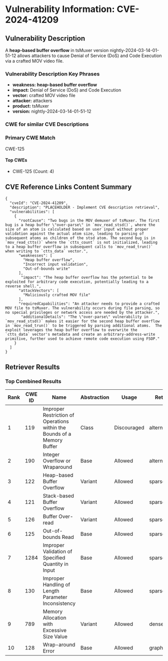 # Vulnerability Information: CVE-2024-41209

## Vulnerability Description
A **heap-based buffer overflow** in tsMuxer version nightly-2024-03-14-01-51-12 allows attackers to cause Denial of Service (DoS) and Code Execution via a crafted MOV video file.

### Vulnerability Description Key Phrases
- **weakness:** **heap-based buffer overflow**
- **impact:** Denial of Service (DoS) and Code Execution
- **vector:** crafted MOV video file
- **attacker:** attackers
- **product:** tsMuxer
- **version:** nightly-2024-03-14-01-51-12

### CWE for similar CVE Descriptions
### Primary CWE Match
CWE-125

#### Top CWEs
- CWE-125 (Count: 4)

## CVE Reference Links Content Summary
```
{
  "cveId": "CVE-2024-41209",
  "description": "PLACEHOLDER - Implement CVE description retrieval",
  "vulnerabilities": [
    {
      "rootCause": "Two bugs in the MOV demuxer of tsMuxer. The first bug is a heap buffer \"over-parse\" in `mov_read_stsd()`, where the size of an atom is calculated based on user input without proper validation against the actual atom size, leading to parsing of subsequent atoms as children of the stsd atom. The second bug is in `mov_read_ctts()` where the `ctts_count` is not initialized, leading to a heap buffer overflow in subsequent calls to `mov_read_trun()` when writing to `ctts_data` vector.",
      "weaknesses": [
        "Heap buffer overflow",
        "Incorrect input validation",
        "Out-of-bounds write"
      ],
       "impact": "The heap buffer overflow has the potential to be exploited for arbitrary code execution, potentially leading to a reverse shell.",
      "attackVectors": [
        "Maliciously crafted MOV file"
      ],
      "requiredCapabilities": "An attacker needs to provide a crafted MOV file to tsMuxer. The vulnerability occurs during file parsing, so no special privileges or network access are needed by the attacker.",
       "additionalDetails": "The \"over-parse\" vulnerability in `mov_read_stsd()` makes it easier for the second heap buffer overflow in `mov_read_trun()` to be triggered by parsing additional atoms.  The exploit leverages the heap buffer overflow to overwrite the `ctts_data` vector's metadata and create an arbitrary-address-write primitive, further used to achieve remote code execution using FSOP."
    }
  ]
}
```

## Retriever Results

### Top Combined Results

| Rank | CWE ID | Name | Abstraction | Usage  | Retrievers | Individual Scores |
|------|--------|------|-------------|-------|------------|-------------------|
| 1 | 119 | Improper Restriction of Operations within the Bounds of a Memory Buffer | Class | Discouraged | alternate_terms | 0.800 |
| 2 | 190 | Integer Overflow or Wraparound | Base | Allowed | alternate_terms | 0.800 |
| 3 | 122 | Heap-based Buffer Overflow | Variant | Allowed | sparse | 0.246 |
| 4 | 121 | Stack-based Buffer Overflow | Variant | Allowed | sparse | 0.218 |
| 5 | 126 | Buffer Over-read | Variant | Allowed | sparse | 0.217 |
| 6 | 125 | Out-of-bounds Read | Base | Allowed | sparse | 0.203 |
| 7 | 1284 | Improper Validation of Specified Quantity in Input | Base | Allowed | sparse | 0.202 |
| 8 | 130 | Improper Handling of Length Parameter Inconsistency | Base | Allowed | sparse | 0.197 |
| 9 | 789 | Memory Allocation with Excessive Size Value | Variant | Allowed | dense | 0.564 |
| 10 | 128 | Wrap-around Error | Base | Allowed | graph | 0.003 |

